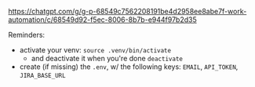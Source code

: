 https://chatgpt.com/g/g-p-68549c7562208191be4d2958ee8abe7f-work-automation/c/68549d92-f5ec-8006-8b7b-e944f97b2d35


Reminders:
- activate your venv: `source .venv/bin/activate`
  - and deactivate it when you're done `deactivate`
- create (if missing) the `.env`, w/ the following keys: `EMAIL`, `API_TOKEN`, `JIRA_BASE_URL`

